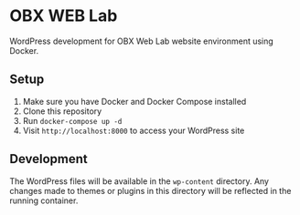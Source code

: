 # OBX WEB Lab

WordPress development for OBX Web Lab website environment using Docker.

## Setup

1. Make sure you have Docker and Docker Compose installed
2. Clone this repository
3. Run `docker-compose up -d`
4. Visit `http://localhost:8000` to access your WordPress site

## Development

The WordPress files will be available in the `wp-content` directory. Any changes made to themes or plugins in this directory will be reflected in the running container. 